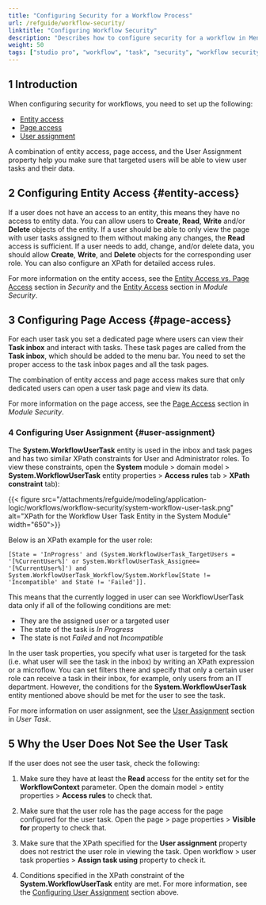 ```yaml
---
title: "Configuring Security for a Workflow Process"
url: /refguide/workflow-security/
linktitle: "Configuring Workflow Security"
description: "Describes how to configure security for a workflow in Mendix Studio Pro."
weight: 50
tags: ["studio pro", "workflow", "task", "security", "workflow security"]
---
```


## 1 Introduction 

When configuring security for workflows, you need to set up the following:

* [Entity access](#entity-access)
* [Page access](#page-access)
* [User assignment](#user-assignment)

A combination of entity access, page access, and the User Assignment property help you make sure that targeted users will be able to view user tasks and their data.

## 2 Configuring Entity Access {#entity-access}

If a user does not have an access to an entity, this means they have no access to entity data. You can allow users to **Create**, **Read**, **Write** and/or **Delete** objects of the entity. If a user should be able to only view the page with user tasks assigned to them without making any changes, the **Read** access is sufficient. If a user needs to add, change, and/or delete data, you should allow **Create**, **Write**, and **Delete** objects for the corresponding user role. You can also configure an XPath for detailed access rules. 

For more information on the entity access, see the [Entity Access vs. Page Access](/refguide/security/#entity-vs-page-access) section in *Security* and the [Entity Access](/refguide/module-security/#entity-access) section in *Module Security*.

## 3 Configuring Page Access {#page-access}

For each user task you set a dedicated page where users can view their **Task inbox** and interact with tasks. These task pages are called from the **Task inbox**, which should be added to the menu bar. You need to set the proper access to the task inbox pages and all the task pages.

The combination of entity access and page access makes sure that only dedicated users can open a user task page and view its data. 

For more information on the page access, see the [Page Access](/refguide/module-security/#page-access) section in *Module Security*.

### 4 Configuring User Assignment {#user-assignment}

The **System.WorkflowUserTask** entity is used in the inbox and task pages and has two similar XPath constraints for User and Administrator roles. To view these constraints, open the **System** module > domain model > **System.WorkflowUserTask** entity properties > **Access rules** tab > **XPath constraint** tab):

{{< figure src="/attachments/refguide/modeling/application-logic/workflows/workflow-security/system-workflow-user-task.png" alt="XPath for the Workflow User Task Entity in the System Module"  width="650">}}

Below is an XPath example for the user role:

`[State = 'InProgress' and (System.WorkflowUserTask_TargetUsers = '[%CurrentUser%]' or System.WorkflowUserTask_Assignee= '[%CurrentUser%]') and System.WorkflowUserTask_Workflow/System.Workflow[State != 'Incompatible' and State != 'Failed']].`

This means that the currently logged in user can see WorkflowUserTask data only if all of the following conditions are met:

* They are the assigned user or a targeted user 
* The state of the task is *In Progress* 
* The state is not *Failed* and not *Incompatible*

In the user task properties, you specify what user is targeted for the task (i.e. what user will see the task in the inbox) by writing an XPath expression or a microflow. You can set filters there and specify that only a certain user role can receive a task in their inbox, for example, only users from an IT department. However, the conditions for the **System.WorkflowUserTask** entity mentioned above should be met for the user to see the task. 

For more information on user assignment, see the [User Assignment](/refguide/user-task/#user-assignment) section in *User Task*.

## 5 Why the User Does Not See the User Task

If the user does not see the user task, check the following:

1. Make sure they have at least the **Read** access for the entity set for the **WorkflowContext** parameter. Open the domain model > entity properties > **Access rules** to check that.

2. Make sure that the user role has the page access for the page configured for the user task. Open the page > page properties > **Visible for** property to check that.

3. Make sure that the XPath specified for the **User assignment** property does not restrict the user role in viewing the task. Open workflow > user task properties > **Assign task using** property to check it.

4. Conditions specified in the XPath constraint of the **System.WorkflowUserTask** entity are met. For more information, see the [Configuring User Assignment](#user-assignment) section above.




 



